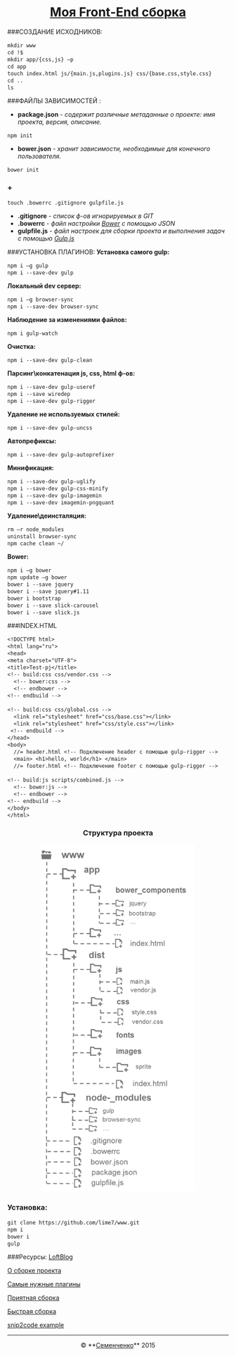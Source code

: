<p><a href="https://github.com/lime7/www/blob/master/gulpfile.pdf"><h1 align="center">Моя Front-End сборка</h1></a></p>


###СОЗДАНИЕ ИСХОДНИКОВ:
```
mkdir www
cd !$
mkdir app/{css,js} –p
cd app
touch index.html js/{main.js,plugins.js} css/{base.css,style.css} 
cd ..
ls
```
###ФАЙЛЫ ЗАВИСИМОСТЕЙ :

- **package.json** - *содержит различные метаданные о проекте: имя проекта, версия, описание.*
```
npm init
```

- **bower.json** - *хранит зависимости, необходимые для конечного пользователя.*
```
bower init
```

### +
```
touch .bowerrc .gitignore gulpfile.js
```

- **.gitignore** - *cписок ф-ов игнорируемых в GIT*
- **.bowerrc** - *файл настройки [Bower](http://bower.io) с помощью JSON*
- **gulpfile.js** - *файл настроек для сборки проекта и выполнения задач с помощью [Gulp.js](http://gulpjs.com)*

###УСТАНОВКА ПЛАГИНОВ:
**Установка самого gulp:**
```
npm i –g gulp
npm i --save-dev gulp
```
**Локальный dev сервер:**
```
npm i –g browser-sync
npm i --save-dev browser-sync
```

**Наблюдение за изменениями файлов:**
```
npm i gulp-watch
```

**Очистка:**
```
npm i --save-dev gulp-clean
```

**Парсинг\конкатенация js, css, html ф-ов:**
```
npm i --save-dev gulp-useref
npm i --save wiredep
npm i --save-dev gulp-rigger
```


**Удаление не используемых стилей:**
```
npm i --save-dev gulp-uncss
```

**Автопрефиксы:**
```
npm i --save-dev gulp-autoprefixer
```


**Минификация:**
```
npm i --save-dev gulp-uglify
npm i --save-dev gulp-css-minify
npm i --save-dev gulp-imagemin
npm i --save-dev imagemin-pngquant
```

**Удаление\деинсталяция:**
```
rm –r node_modules
uninstall browser-sync
npm cache clean ~/
```

**Bower:**
```
npm i –g bower
npm update –g bower
bower i --save jquery
bower i --save jquery#1.11
bower i bootstrap
bower i --save slick-carousel
bower i --save slick.js
```

###INDEX.HTML
```
<!DOCTYPE html>
<html lang="ru">
<head>
<meta charset="UTF-8">
<title>Test-pj</title>
<!-- build:css css/vendor.css -->
  <!-- bower:css -->
  <!-- endbower -->
<!-- endbuild -->

<!-- build:css css/global.css -->
  <link rel="stylesheet" href="css/base.css"></link>
  <link rel="stylesheet" href="css/style.css"></link>
 <!-- endbuild -->
</head>
<body>
  //= header.html <!-- Подключение header с помощью gulp-rigger -->
  <main> <h1>hello, world</h1> </main>
  //= footer.html <!-- Подключение footer с помощью gulp-rigger -->
  
<!-- build:js scripts/combined.js -->
  <!-- bower:js -->
  <!-- endbower -->
<!-- endbuild -->
</body>
</html>
```
<h3 align="center">Структура проекта</h3>

<p align="center"><a href="https://github.com/lime7/www"><img src="https://github.com/lime7/www/blob/master/www_dir.png?raw=true" alt="" style="max-width:100%; display:inline-block;" width="350"></a></p>

### Установка:
```
git clone https://github.com/lime7/www.git
npm i
bower i
gulp
```

###Ресурсы:
[LoftBlog](https://www.youtube.com/watch?v=9zwwmjGz1Vs&list=PLY4rE9dstrJwXCz1utct9b6Vub9VWQoKo)

[О сборке проекта](http://alexfedoseev.com/post/54/frontend-project-build)

[Самые нужные плагины](http://habrahabr.ru/post/252745/)

[Приятная сборка](http://habrahabr.ru/post/250569/)

[Быстрая сборка](http://habrahabr.ru/post/261467/)

[snip2code example](https://www.snip2code.com/Snippet/449281/Bullet-proff-gulpfile)





-------------------------------------------------------------------------------------------------
<p align="center"> © **<a href="http://semenchenkov.github.io/">Семенченко</a>** 2015</p>
